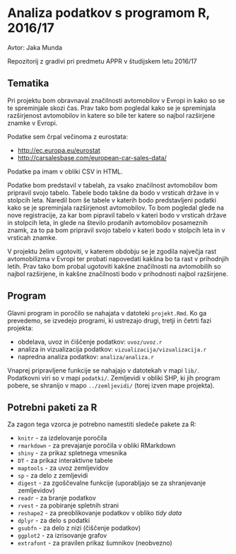 # Analiza podatkov s programom R, 2016/17

Avtor: Jaka Munda

Repozitorij z gradivi pri predmetu APPR v študijskem letu 2016/17

## Tematika

Pri projektu bom obravnaval značilnosti avtomobilov v Evropi in kako so se te spreminjale skozi čas. Prav tako bom pogledal kako se je spreminjala razširjenost avtomobilov in katere so bile ter katere so najbol razširjene znamke v Evropi. 

Podatke sem črpal večinoma z eurostata:

- http://ec.europa.eu/eurostat
- http://carsalesbase.com/european-car-sales-data/

Podatke pa imam v obliki CSV in HTML. 

Podatke bom predstavil v tabelah, za vsako značilnost avtomobilov bom pripravil svojo tabelo. Tabele bodo takšne da bodo v vrsticah države in v stolpcih leta. Naredil bom še tabele v katerih bodo predstavljeni podatki kako se je spreminjala razširjenost avtomobilov. To bom pogledal glede na nove registracije, za kar bom pipravil tabelo v kateri bodo v vrsticah države in stolpcih leta, in glede na število prodanih avtomobilov posameznih znamk, za to pa bom pripravil svojo tabelo v kateri bodo v stolpcih leta in v vrsticah znamke.

V projektu želim ugotoviti, v katerem obdobju se je zgodila največja rast avtomobilizma v Evropi ter probati napovedati kakšna bo ta rast v prihodnjih letih. Prav tako bom probal ugotoviti kakšne značilnosti na avtomobilih so najbol razširjene, in kakšne značilnosti bodo v prihodnosti najbol razširjene.

## Program

Glavni program in poročilo se nahajata v datoteki `projekt.Rmd`. Ko ga prevedemo,
se izvedejo programi, ki ustrezajo drugi, tretji in četrti fazi projekta:

* obdelava, uvoz in čiščenje podatkov: `uvoz/uvoz.r`
* analiza in vizualizacija podatkov: `vizualizacija/vizualizacija.r`
* napredna analiza podatkov: `analiza/analiza.r`

Vnaprej pripravljene funkcije se nahajajo v datotekah v mapi `lib/`. Podatkovni
viri so v mapi `podatki/`. Zemljevidi v obliki SHP, ki jih program pobere, se
shranijo v mapo `../zemljevidi/` (torej izven mape projekta).

## Potrebni paketi za R

Za zagon tega vzorca je potrebno namestiti sledeče pakete za R:

* `knitr` - za izdelovanje poročila
* `rmarkdown` - za prevajanje poročila v obliki RMarkdown
* `shiny` - za prikaz spletnega vmesnika
* `DT` - za prikaz interaktivne tabele
* `maptools` - za uvoz zemljevidov
* `sp` - za delo z zemljevidi
* `digest` - za zgoščevalne funkcije (uporabljajo se za shranjevanje zemljevidov)
* `readr` - za branje podatkov
* `rvest` - za pobiranje spletnih strani
* `reshape2` - za preoblikovanje podatkov v obliko *tidy data*
* `dplyr` - za delo s podatki
* `gsubfn` - za delo z nizi (čiščenje podatkov)
* `ggplot2` - za izrisovanje grafov
* `extrafont` - za pravilen prikaz šumnikov (neobvezno)
